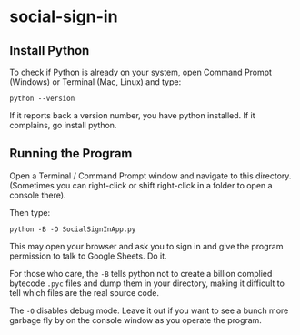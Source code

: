 social-sign-in
==============

Install Python
--------------
To check if Python is already on your system, open Command Prompt (Windows) or Terminal (Mac, Linux) and type:

    python --version
  
If it reports back a version number, you have python installed. If it complains, go install python.

Running the Program
-------------------
Open a Terminal / Command Prompt window and navigate to this directory.
(Sometimes you can right-click or shift right-click in a folder to open a console there).

Then type:

    python -B -O SocialSignInApp.py

This may open your browser and ask you to sign in and give the program permission to talk to Google Sheets. Do it.

For those who care, the `-B` tells python not to create a billion complied bytecode `.pyc` files and dump them in your directory, making it difficult to tell which files are the real source code.

The `-O` disables debug mode. Leave it out if you want to see a bunch more garbage fly by on the console window as you operate the program.
